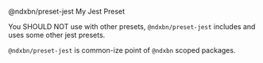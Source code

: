 @ndxbn/preset-jest
My Jest Preset

You SHOULD NOT use with other presets, `@ndxbn/preset-jest` includes and uses some other jest presets.

`@ndxbn/preset-jest` is common-ize point of `@ndxbn` scoped packages.
